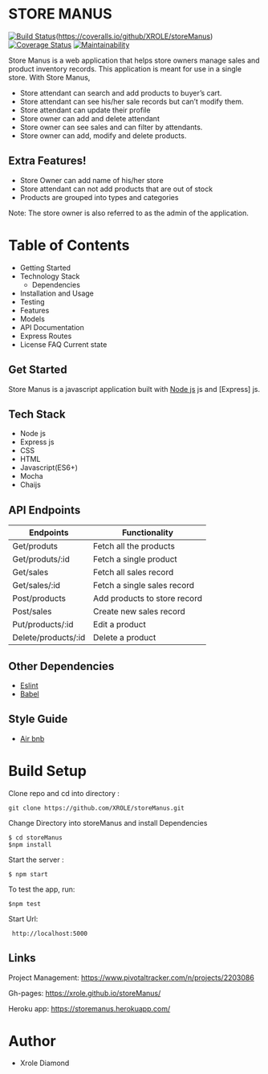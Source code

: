 # STORE MANUS

[![Build Status](https://travis-ci.com/XROLE/storeManus.svg?branch=develop)](https://travis-ci.com/XROLE/storeManus)(https://coveralls.io/github/XROLE/storeManus) [![Coverage Status](https://coveralls.io/repos/github/XROLE/storeManus/badge.svg?branch=develop)](https://coveralls.io/github/XROLE/storeManus?branch=develop) [![Maintainability](https://api.codeclimate.com/v1/badges/766810958444bd854cd0/maintainability)](https://codeclimate.com/github/XROLE/storeManus/maintainability)

Store Manus is a web application that helps store owners manage sales and product inventory records. This application is meant for use in a single store. With Store Manus,
  - Store attendant can search and add products to buyer’s cart.
  - Store attendant can see his/her sale records but can’t modify them.
  - Store attendant can update their profile
  - Store owner can add and delete attendant
  - Store owner can see sales and can filter by attendants.
  - Store owner can add, modify and delete products.
 
## Extra Features!
  - Store Owner can add name of his/her store
  - Store attendant can not add products that are out of stock
  - Products are grouped into types and categories
  
Note: The store owner is also referred to as the admin of the application.

# Table of Contents
- Getting Started
- Technology Stack
  - Dependencies
- Installation and Usage
- Testing
- Features
- Models
- API Documentation
- Express Routes
- License
FAQ
Current state

## Get Started
Store Manus is a javascript application built with [Node js](https://nodejs.org/en/) js and [Express] js.

## Tech Stack
- Node js
- Express js
- CSS
- HTML
- Javascript(ES6+)
- Mocha
- Chaijs

## API Endpoints 

| Endpoints | Functionality |
| ------ | ------ |
| Get/produts | Fetch all the products |
| Get/produts/:id | Fetch a single product |
| Get/sales | Fetch all sales record|
|Get/sales/:id |Fetch a single sales record |
| Post/products | Add products to store record |
| Post/sales | Create new sales record |
| Put/products/:id | Edit a product |
| Delete/products/:id | Delete a product|

## Other Dependencies
 - [Eslint](https://www.npmjs.com/package/eslint)
 - [Babel](https://www.npmjs.com/package/babel-cli)
 ## Style Guide
- [Air bnb]()

# Build Setup
Clone repo and cd into directory :
```
git clone https://github.com/XROLE/storeManus.git
```
Change Directory into storeManus and install Dependencies
```
$ cd storeManus
$npm install
```
Start the server : 
``` 
$ npm start 
```
To test the app,  run:
```
$npm test
```

Start Url:
```
 http://localhost:5000
```
## Links
Project Management: https://www.pivotaltracker.com/n/projects/2203086

Gh-pages: https://xrole.github.io/storeManus/

Heroku app: https://storemanus.herokuapp.com/

# Author
- Xrole Diamond